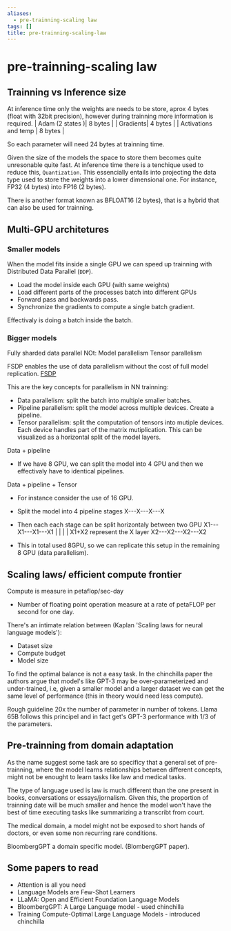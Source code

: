 ```yaml
---
aliases:
  - pre-trainning-scaling law
tags: []
title: pre-trainning-scaling-law
---
```


# pre-trainning-scaling law


## Trainning vs Inference size
At inference time only the weights are needs to be store, aprox 4 bytes (float with 32bit precision), however during trainning more information is required.
|  Adam (2 states )| 8 bytes  | 
| Gradients| 4 bytes |
|  Activations and temp | 8 bytes  |

So each parameter will need 24 bytes at trainning time.

Given the size of the models the space to store them becomes quite unresonable quite fast. At inference time there is a tenchique used to reduce this, `Quantization`. This essencially entails into projecting the data type used to store the weights into a lower dimensional one. For instance, FP32 (4 bytes) into FP16 (2 bytes).

There is another format known as BFLOAT16 (2 bytes), that is a hybrid that can also be used for trainning.

## Multi-GPU architetures
### Smaller models
When the model fits inside a single GPU we can speed up trainning with Distributed Data Parallel (`DDP`).
  - Load the model inside each GPU (with same weights)
  - Load different parts of the processes batch into different GPUs 
  - Forward pass and backwards pass.
  - Synchronize the gradients to compute a single batch gradient.

Effectivaly is doing a batch inside the batch.

### Bigger models
Fully sharded data parallel
NOt:
Model parallelism
Tensor parallelism

FSDP enables the use of data parallelism without the cost of full model replication.
[FSDP](https://www.youtube.com/watch?v=By_O0k102PY)


This are the key concepts for parallelism in NN trainning:
- Data parallelism: split the batch into multiple smaller batches. 
- Pipeline parallelism: split the model across multiple devices. Create a pipeline.
- Tensor parallelism: split the computation of tensors into mutiple devices. Each device handles part of the matrix mutiplication. This can be visualized as a horizontal split of the model layers.

Data + pipeline
- If we have 8 GPU, we can split the model into 4 GPU and then we effectivaly have to identical pipelines.

Data + pipeline + Tensor
- For instance consider the use of 16 GPU.
- Split the model into 4 pipeline stages
X---X---X---X
- Then each each stage can be split horizontaly between two GPU
X1---X1---X1---X1
|    |    |    |    X1+X2 represent the X layer
X2---X2---X2---X2

- This in total used 8GPU, so we can replicate this setup in the remaining 8 GPU (data parallelism).

## Scaling laws/ efficient compute frontier
Compute is measure in <number>petaflop/sec-day
- Number of floating point operation measure at a rate of petaFLOP per second for one day. 


There's an intimate relation between (Kaplan 'Scaling laws for neural language models'):
- Dataset size
- Compute budget
- Model size

To find the optimal balance is not a easy task. In the chinchilla paper the authors argue that model's like GPT-3 may be over-parameterized and under-trained, i.e, given a smaller model and a larger dataset we can get the same level of performance (this in theory would need less compute). 

Rough guideline 20x the number of parameter in number of tokens. Llama 65B follows this principel and in fact get's GPT-3 performance with 1/3 of the parameters.

## Pre-trainning from domain adaptation
As the name suggest some task are so specificy that a general set of pre-trainning, where the model learns relationships between different concepts, might not be enought to learn tasks like law and medical tasks.

The type of language used is law is much different than the one present in books, conversations or essays/jornalism. Given this, the proportion of trainning date will be much smaller and hence the model won't have the best of time executing tasks like summarizing a transcribt from court. 

The medical domain, a model might not be exposed to short hands of doctors, or even some non recurring rare conditions.

BloombergGPT a domain specific model. (BlombergGPT paper).


## Some papers to read
- Attention is all you need
- Language Models are Few-Shot Learners
- LLaMA: Open and Efficient Foundation Language Models
- BloombergGPT: A Large Language model - used chinchilla
- Training Compute-Optimal Large Language Models - introduced chinchilla
